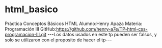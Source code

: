 # html_basico
Práctica Conceptos Básicos HTML
Alumno:Henry Apaza
Materia: Programación III
GitHub:https://github.com/henry-a7e/TP-html-css-programacion-III.git
---Los datos usados en este tp pueden ser falsos, y solo se utilizaron con el proposito de hacer el tp---
